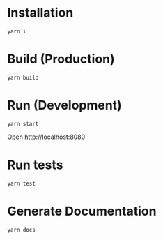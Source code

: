 # Installation

`yarn i`

# Build (Production)

`yarn build`

# Run (Development)

`yarn start`

Open http://localhost:8080

# Run tests

`yarn test`

# Generate Documentation

`yarn docs`
